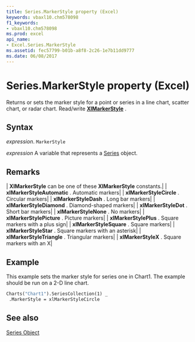 ```yaml
---
title: Series.MarkerStyle property (Excel)
keywords: vbaxl10.chm578098
f1_keywords:
- vbaxl10.chm578098
ms.prod: excel
api_name:
- Excel.Series.MarkerStyle
ms.assetid: fec57799-b01b-a8f8-2c26-1e7b11dd9777
ms.date: 06/08/2017
---
```



# Series.MarkerStyle property (Excel)

Returns or sets the marker style for a point or series in a line chart, scatter chart, or radar chart. Read/write  **[XlMarkerStyle](Excel.XlMarkerStyle.md)** .


## Syntax

 _expression_. `MarkerStyle`

 _expression_ A variable that represents a [Series](Excel.Series-graph-object.md) object.


## Remarks





| **XlMarkerStyle** can be one of these **XlMarkerStyle** constants.|
| **xlMarkerStyleAutomatic** . Automatic markers|
| **xlMarkerStyleCircle** . Circular markers|
| **xlMarkerStyleDash** . Long bar markers|
| **xlMarkerStyleDiamond** . Diamond-shaped markers|
| **xlMarkerStyleDot** . Short bar markers|
| **xlMarkerStyleNone** . No markers|
| **xlMarkerStylePicture** . Picture markers|
| **xlMarkerStylePlus** . Square markers with a plus sign|
| **xlMarkerStyleSquare** . Square markers|
| **xlMarkerStyleStar** . Square markers with an asterisk|
| **xlMarkerStyleTriangle** . Triangular markers|
| **xlMarkerStyleX** . Square markers with an X|

## Example

This example sets the marker style for series one in Chart1. The example should be run on a 2-D line chart.


```vb
Charts("Chart1").SeriesCollection(1) _ 
 .MarkerStyle = xlMarkerStyleCircle 

```


## See also


[Series Object](Excel.Series(object).md)

